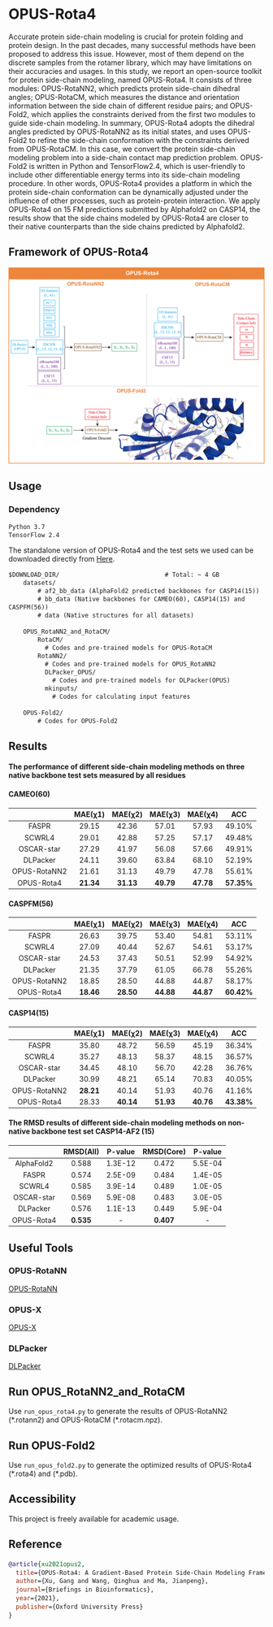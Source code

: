# OPUS-Rota4

Accurate protein side-chain modeling is crucial for protein folding and protein design. In the past decades, many successful methods have been proposed to address this issue. However, most of them depend on the discrete samples from the rotamer library, which may have limitations on their accuracies and usages. In this study, we report an open-source toolkit for protein side-chain modeling, named OPUS-Rota4. It consists of three modules: OPUS-RotaNN2, which predicts protein side-chain dihedral angles; OPUS-RotaCM, which measures the distance and orientation information between the side chain of different residue pairs; and OPUS-Fold2, which applies the constraints derived from the first two modules to guide side-chain modeling. In summary, OPUS-Rota4 adopts the dihedral angles predicted by OPUS-RotaNN2 as its initial states, and uses OPUS-Fold2 to refine the side-chain conformation with the constraints derived from OPUS-RotaCM. In this case, we convert the protein side-chain modeling problem into a side-chain contact map prediction problem. OPUS-Fold2 is written in Python and TensorFlow2.4, which is user-friendly to include other differentiable energy terms into its side-chain modeling procedure. In other words, OPUS-Rota4 provides a platform in which the protein side-chain conformation can be dynamically adjusted under the influence of other processes, such as protein-protein interaction. We apply OPUS-Rota4 on 15 FM predictions submitted by Alphafold2 on CASP14, the results show that the side chains modeled by OPUS-Rota4 are closer to their native counterparts than the side chains predicted by Alphafold2.

## Framework of OPUS-Rota4

<img src="./images/figure1.png"/>

## Usage

### Dependency

```
Python 3.7
TensorFlow 2.4
```

The standalone version of OPUS-Rota4 and the test sets we used can be downloaded directly from [Here](https://ma-lab.rice.edu/dist/opus-rota4.zip).

```
$DOWNLOAD_DIR/                             # Total: ~ 4 GB
    datasets/                              
        # af2_bb_data (AlphaFold2 predicted backbones for CASP14(15))
        # bb_data (Native backbones for CAMEO(60), CASP14(15) and CASPFM(56))
        # data (Native structures for all datasets)
        
    OPUS_RotaNN2_and_RotaCM/
        RotaCM/
          # Codes and pre-trained models for OPUS-RotaCM
        RotaNN2/
          # Codes and pre-trained models for OPUS_RotaNN2
          DLPacker_OPUS/
            # Codes and pre-trained models for DLPacker(OPUS)
          mkinputs/
            # Codes for calculating input features

    OPUS-Fold2/
        # Codes for OPUS-Fold2
```

## Results

#### The performance of different side-chain modeling methods on three native backbone test sets measured by all residues

#### CAMEO(60)
| |MAE(χ1)|MAE(χ2)|MAE(χ3)|MAE(χ4)|ACC|
|:----:|:----:|:----:|:----:|:----:|:----:|
|FASPR |	29.15 |	42.36 |	57.01| 	57.93 |	49.10%|
|SCWRL4 |	29.01 |	42.88 |	57.25 |	57.17 |	49.48%|
|OSCAR-star|	27.29 |	41.97 |	56.08 |	57.66 |	49.91%|
|DLPacker|	24.11 |	39.60 |	63.84 |	68.10 |	52.19%|
|OPUS-RotaNN2|	21.61 |	31.13 |	49.79 	|47.78| 	55.61%|
|OPUS-Rota4|	**21.34** |	**31.13** |	**49.79** |	**47.78** |	**57.35%**|

#### CASPFM(56)
| |MAE(χ1)|MAE(χ2)|MAE(χ3)|MAE(χ4)|ACC|
|:----:|:----:|:----:|:----:|:----:|:----:|
|FASPR |	26.63 |	39.75 |	53.40 |	54.81 |	53.11%|
|SCWRL4 |	27.09| 	40.44 |	52.67 |	54.61 |	53.17%|
|OSCAR-star	|24.53| 37.43|	50.51 |	52.99 |	54.92%|
|DLPacker|	21.35| 	37.79 |	61.05 |	66.78| 	55.26%|
|OPUS-RotaNN2|	18.85 |	28.50 |	44.88 	|44.87 |	58.17%|
|OPUS-Rota4|	**18.46** |	**28.50** |	**44.88** |	**44.87** |	**60.42%**|

#### CASP14(15)
| |MAE(χ1)|MAE(χ2)|MAE(χ3)|MAE(χ4)|ACC|
|:----:|:----:|:----:|:----:|:----:|:----:|
|FASPR| 	35.80 |	48.72 	|56.59 |	45.19 |	36.34%|
|SCWRL4 |	35.27 |	48.13 |	58.37 |	48.15 |	36.57%|
|OSCAR-star|	34.45 |	48.10| 	56.70 |	42.28 	|36.76%|
|DLPacker|	30.99 	|48.21 |	65.14 |	70.83| 	40.05%|
|OPUS-RotaNN2	|**28.21** 	|40.14 |	51.93 |	40.76 |	41.16%|
|OPUS-Rota4|	28.33 |	**40.14** |	**51.93** 	|**40.76**| 	**43.38%**|

#### The RMSD results of different side-chain modeling methods on non-native backbone test set  CASP14-AF2 (15)

|	|RMSD(All)	|P-value	|RMSD(Core)|	P-value|
|:----:|:----:|:----:|:----:|:----:|
|AlphaFold2	|0.588 |	1.3E-12	|0.472 |	5.5E-04|
|FASPR| 	0.574 |	2.5E-09|	0.484 |	1.4E-05|
|SCWRL4 |	0.585 |	3.9E-14|	0.489 |	1.0E-05|
|OSCAR-star|	0.569 |	5.9E-08	|0.483 |	3.0E-05|
|DLPacker|	0.576 |	1.1E-13|	0.449| 	5.9E-04|
|OPUS-Rota4|	**0.535** |	-|**0.407** |	-|


## Useful Tools

### OPUS-RotaNN

[OPUS-RotaNN](https://github.com/thuxugang/opus_rota3)

### OPUS-X

[OPUS-X](https://github.com/thuxugang/opus_x)

### DLPacker

[DLPacker](https://github.com/nekitmm/DLPacker)


## Run OPUS_RotaNN2_and_RotaCM

Use `run_opus_rota4.py` to generate the results of OPUS-RotaNN2 (\*.rotann2) and OPUS-RotaCM (\*.rotacm.npz).


## Run OPUS-Fold2

Use `run_opus_fold2.py` to generate the optimized results of OPUS-Rota4 (\*.rota4) and (\*.pdb).

## Accessibility
This project is freely available for academic usage.

## Reference 
```bibtex
@article{xu2021opus2,
  title={OPUS-Rota4: A Gradient-Based Protein Side-Chain Modeling Framework Assisted by Deep Learning-Based Predictors},
  author={Xu, Gang and Wang, Qinghua and Ma, Jianpeng},
  journal={Briefings in Bioinformatics},
  year={2021},
  publisher={Oxford University Press}
}
```
